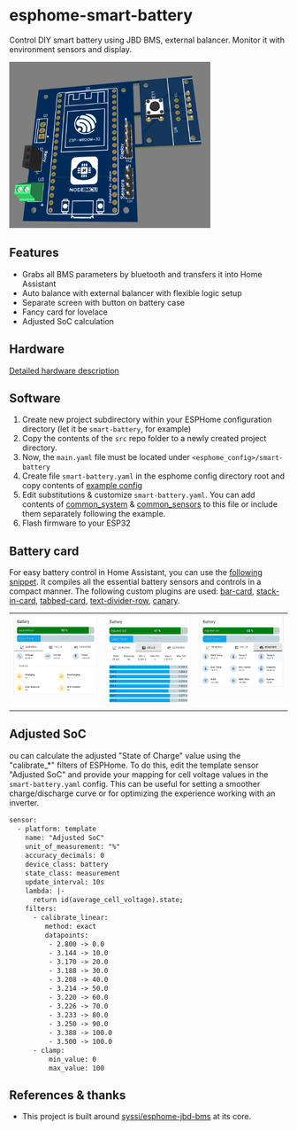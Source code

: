 # esphome-smart-battery
Control DIY smart battery using JBD BMS, external balancer. Monitor it with environment sensors and display.

<img src="images/header.png" alt="Project logo" height="300" width="auto">

## Features
- Grabs all BMS parameters by bluetooth and transfers it into Home Assistant
- Auto balance with external balancer with flexible logic setup
- Separate screen with button on battery case 
- Fancy card for lovelace
- Adjusted SoC calculation

## Hardware
[Detailed hardware description](pcb/README.md)

## Software
1) Create new project subdirectory within your ESPHome configuration directory (let it be `smart-battery`, for example) 
2) Copy the contents of the `src` repo folder to a newly created project directory.
3) Now, the `main.yaml` file must be located under `<esphome_config>/smart-battery`
4) Create file `smart-battery.yaml` in the esphome config directory root and copy contents of [example config](/examples/smart-battery.yaml)
5) Edit substitutions & customize `smart-battery.yaml`. You can add contents of [common_system](/examples/common_system.yaml) & [common_sensors](/examples/common_sensors.yaml) to this file or include them separately following the example.
6) Flash firmware to your ESP32

## Battery card
For easy battery control in Home Assistant, you can use the [following snippet](/battery-card/battery-card-example.yaml). It compiles all the essential battery sensors and controls in a compact manner. The following custom plugins are used: [bar-card](https://github.com/custom-cards/bar-card), [stack-in-card](https://github.com/custom-cards/stack-in-card), [tabbed-card](https://github.com/kinghat/tabbed-card), [text-divider-row](https://github.com/iantrich/text-divider-row), [canary](https://github.com/jcwillox/lovelace-canary).
<table border="0">
<tr>
<td valign="top"><img src="battery-card/screenshots/battery-card-tab1.png" alt="Battery card tab1 screenshot" width="250" height="auto"></td>
<td valign="top"><img src="battery-card/screenshots/battery-card-tab2.png" alt="Battery card tab2 screenshot" width="250" height="auto"></td>
<td valign="top"><img src="battery-card/screenshots/battery-card-tab3.png" alt="Battery card tab3 screenshot" width="250" height="auto"></td>
</tr>
</table>

## Adjusted SoC
ou can calculate the adjusted "State of Charge" value using the "calibrate_*" filters of ESPHome. To do this, edit the template sensor "Adjusted SoC" and provide your mapping for cell voltage values in the `smart-battery.yaml` config. This can be useful for setting a smoother charge/discharge curve or for optimizing the experience working with an inverter.
```
sensor:
  - platform: template
    name: "Adjusted SoC"
    unit_of_measurement: "%"
    accuracy_decimals: 0
    device_class: battery
    state_class: measurement
    update_interval: 10s
    lambda: |-
      return id(average_cell_voltage).state;
    filters:
      - calibrate_linear:
         method: exact
         datapoints:
          - 2.800 -> 0.0
          - 3.144 -> 10.0
          - 3.170 -> 20.0
          - 3.188 -> 30.0
          - 3.208 -> 40.0
          - 3.214 -> 50.0
          - 3.220 -> 60.0
          - 3.226 -> 70.0
          - 3.233 -> 80.0
          - 3.250 -> 90.0
          - 3.388 -> 100.0
          - 3.500 -> 100.0
      - clamp:
          min_value: 0
          max_value: 100
```

## References & thanks
- This project is built around [syssi/esphome-jbd-bms](https://github.com/syssi/esphome-jbd-bms) at its core.
